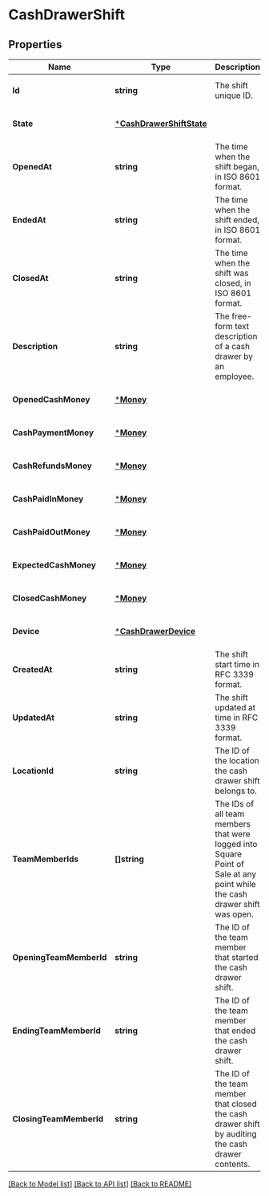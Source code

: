 # CashDrawerShift

## Properties
Name | Type | Description | Notes
------------ | ------------- | ------------- | -------------
**Id** | **string** | The shift unique ID. | [optional] [default to null]
**State** | [***CashDrawerShiftState**](CashDrawerShiftState.md) |  | [optional] [default to null]
**OpenedAt** | **string** | The time when the shift began, in ISO 8601 format. | [optional] [default to null]
**EndedAt** | **string** | The time when the shift ended, in ISO 8601 format. | [optional] [default to null]
**ClosedAt** | **string** | The time when the shift was closed, in ISO 8601 format. | [optional] [default to null]
**Description** | **string** | The free-form text description of a cash drawer by an employee. | [optional] [default to null]
**OpenedCashMoney** | [***Money**](Money.md) |  | [optional] [default to null]
**CashPaymentMoney** | [***Money**](Money.md) |  | [optional] [default to null]
**CashRefundsMoney** | [***Money**](Money.md) |  | [optional] [default to null]
**CashPaidInMoney** | [***Money**](Money.md) |  | [optional] [default to null]
**CashPaidOutMoney** | [***Money**](Money.md) |  | [optional] [default to null]
**ExpectedCashMoney** | [***Money**](Money.md) |  | [optional] [default to null]
**ClosedCashMoney** | [***Money**](Money.md) |  | [optional] [default to null]
**Device** | [***CashDrawerDevice**](CashDrawerDevice.md) |  | [optional] [default to null]
**CreatedAt** | **string** | The shift start time in RFC 3339 format. | [optional] [default to null]
**UpdatedAt** | **string** | The shift updated at time in RFC 3339 format. | [optional] [default to null]
**LocationId** | **string** | The ID of the location the cash drawer shift belongs to. | [optional] [default to null]
**TeamMemberIds** | **[]string** | The IDs of all team members that were logged into Square Point of Sale at any point while the cash drawer shift was open. | [optional] [default to null]
**OpeningTeamMemberId** | **string** | The ID of the team member that started the cash drawer shift. | [optional] [default to null]
**EndingTeamMemberId** | **string** | The ID of the team member that ended the cash drawer shift. | [optional] [default to null]
**ClosingTeamMemberId** | **string** | The ID of the team member that closed the cash drawer shift by auditing the cash drawer contents. | [optional] [default to null]

[[Back to Model list]](../README.md#documentation-for-models) [[Back to API list]](../README.md#documentation-for-api-endpoints) [[Back to README]](../README.md)

